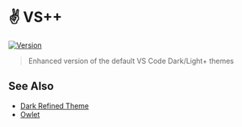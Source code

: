 # ✌️ VS++

[![Version](https://vsmarketplacebadge.apphb.com/version/itsjonq.vs-plus-plus.svg)](https://marketplace.visualstudio.com/items?itemName=itsjonq.vs-plus-plus)

> Enhanced version of the default VS Code Dark/Light+ themes

## See Also

- [Dark Refined Theme](https://github.com/ItsJonQ/dark-refined)
- [Owlet](https://github.com/ItsJonQ/owlet)
